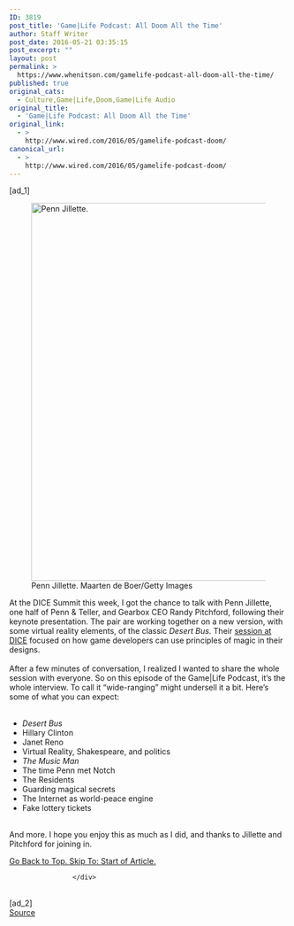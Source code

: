 ```yaml
---
ID: 3819
post_title: 'Game|Life Podcast: All Doom All the Time'
author: Staff Writer
post_date: 2016-05-21 03:35:15
post_excerpt: ""
layout: post
permalink: >
  https://www.whenitson.com/gamelife-podcast-all-doom-all-the-time/
published: true
original_cats:
  - Culture,Game|Life,Doom,Game|Life Audio
original_title:
  - 'Game|Life Podcast: All Doom All the Time'
original_link:
  - >
    http://www.wired.com/2016/05/gamelife-podcast-doom/
canonical_url:
  - >
    http://www.wired.com/2016/05/gamelife-podcast-doom/
---
```

 [ad_1]
<br><div id="start-of-content"><article class="content link-underline relative body-copy border-b pad-b-50" data-js="content" itemprop="articleBody" readability="27.029384756657"><figure attachment_1977663="" class="wp-caption landscape alignnone  relative" data-js="fader"><a href="https://www.wired.com/wp-content/uploads/2016/02/GettyImages-506601832.jpg"><img src="http://www.whenitson.com/wp-content/uploads/2016/05/1462584428_485_GameLife-Podcast-Our-Uncharted-4-Adventure-Journal.jpg" alt="Penn Jillette." width="1024" height="683" class="size-large wp-image-1977663"/></a><figcaption class="wp-caption-text link-underline">Penn Jillette. <span class="credit link-underline-sm"><span aria-hidden="true" class="ui ui ui-photo inline-block ui-credit relative opacity-5 marg-r-micro"/> Maarten de Boer/Getty Images</span></figcaption></figure>
At the DICE Summit this week, I got the chance to talk with Penn Jillette, one half of Penn &amp; Teller, and Gearbox CEO Randy Pitchford, following their keynote presentation. The pair are working together on a new version, with some virtual reality elements, of the classic <em>Desert Bus</em>. Their <a href="https://youtu.be/OMbU95WtZlY?t=34m30s" target="_blank">session at DICE</a> focused on how game developers can use principles of magic in their designs.<br/> <br/>After a few minutes of conversation, I realized I wanted to share the whole session with everyone. So on this episode of the Game|Life Podcast, it’s the whole interview. To call it “wide-ranging” might undersell it a bit. Here’s some of what you can expect:<br/> 
<ul><li><em>Desert Bus</em></li>
<li>Hillary Clinton</li>
<li>Janet Reno</li>
<li>Virtual Reality, Shakespeare, and politics</li>
<li><em>The Music Man</em></li>
<li>The time Penn met Notch</li>
<li>The Residents</li>
<li>Guarding magical secrets</li>
<li>The Internet as world-peace engine</li>
<li>Fake lottery tickets</li>
</ul><p> <br/>And more. I hope you enjoy this as much as I did, and thanks to Jillette and Pitchford for joining in.</p>
							<a class="visually-hidden skip-to-text-link focusable bg-white" href="#start-of-content">Go Back to Top. Skip To: Start of Article.</a>
						</article>


					</div>
<br>[ad_2]
<br><a href="http://www.wired.com/2016/05/gamelife-podcast-doom/">Source </a>